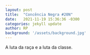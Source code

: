 ```yaml
---
layout: post
title:  "Concência Negra #20N"
date:   2021-11-19 15:36:36 -0300
categories: jekyll update
author: RP
background: '/assets/background.jpg'
---
```

A luta da raça e a luta da classe.



